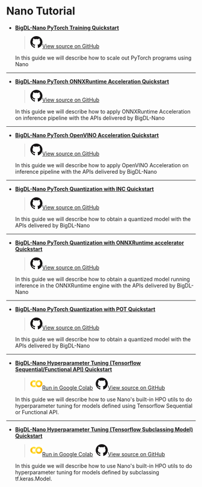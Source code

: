 # Nano Tutorial
- [**BigDL-Nano PyTorch Training Quickstart**](./pytorch_train_quickstart.html)

    > ![](../../../../image/GitHub-Mark-32px.png)[View source on GitHub][Nano_pytorch_training]

    In this guide we will describe how to scale out PyTorch programs using Nano

---------------------------

- [**BigDL-Nano PyTorch ONNXRuntime Acceleration Quickstart**](./pytorch_onnxruntime.html)

    > ![](../../../../image/GitHub-Mark-32px.png)[View source on GitHub][Nano_pytorch_onnxruntime]

    In this guide we will describe how to apply ONNXRuntime Acceleration on inference pipeline with the APIs delivered by BigDL-Nano

---------------------------

- [**BigDL-Nano PyTorch OpenVINO Acceleration Quickstart**](./pytorch_openvino.html)

    > ![](../../../../image/GitHub-Mark-32px.png)[View source on GitHub][Nano_pytorch_openvino]

    In this guide we will describe how to apply OpenVINO Acceleration on inference pipeline with the APIs delivered by BigDL-Nano

---------------------------

- [**BigDL-Nano PyTorch Quantization with INC Quickstart**](./pytorch_quantization_inc.html)

    > ![](../../../../image/GitHub-Mark-32px.png)[View source on GitHub][Nano_pytorch_Quantization_inc]

    In this guide we will describe how to obtain a quantized model with the APIs delivered by BigDL-Nano

---------------------------

- [**BigDL-Nano PyTorch Quantization with ONNXRuntime accelerator Quickstart**](./pytorch_quantization_inc_onnx.html)

    > ![](../../../../image/GitHub-Mark-32px.png)[View source on GitHub][Nano_pytorch_quantization_inc_onnx]

    In this guide we will describe how to obtain a quantized model running inference in the ONNXRuntime engine with the APIs delivered by BigDL-Nano

---------------------------

- [**BigDL-Nano PyTorch Quantization with POT Quickstart**](./pytorch_quantization_openvino.html)

    > ![](../../../../image/GitHub-Mark-32px.png)[View source on GitHub][Nano_pytorch_quantization_openvino]

    In this guide we will describe how to obtain a quantized model with the APIs delivered by BigDL-Nano


---------------------------


- [**BigDL-Nano Hyperparameter Tuning (Tensorflow Sequential/Functional API) Quickstart**](./pytorch_quantization_openvino.html)


    > ![](../../../../image/colab_logo_32px.png)[Run in Google Colab][Nano_hpo_tf_seq_func_colab] &nbsp;![](../../../../image/GitHub-Mark-32px.png)[View source on GitHub][Nano_hpo_tf_seq_func]


    In this guide we will describe how to use Nano's built-in HPO utils to do hyperparameter tuning for models defined using Tensorflow Sequential or Functional API.


---------------------------

- [**BigDL-Nano Hyperparameter Tuning (Tensorflow Subclassing Model) Quickstart**](./pytorch_quantization_openvino.html)

    > ![](../../../../image/colab_logo_32px.png)[Run in Google Colab][Nano_hpo_tf_subclassing_colab] &nbsp;![](../../../../image/GitHub-Mark-32px.png)[View source on GitHub][Nano_hpo_tf_subclassing]

    In this guide we will describe how to use Nano's built-in HPO utils to do hyperparameter tuning for models defined by subclassing tf.keras.Model.


[Nano_pytorch_training]: <https://github.com/intel-analytics/BigDL/blob/main/python/nano/notebooks/pytorch/tutorial/pytorch_train.ipynb>
[Nano_pytorch_onnxruntime]: <https://github.com/intel-analytics/BigDL/blob/main/python/nano/notebooks/pytorch/tutorial/pytorch_inference_onnx.ipynb>
[Nano_pytorch_openvino]: <https://github.com/intel-analytics/BigDL/blob/main/python/nano/notebooks/pytorch/tutorial/pytorch_inference_openvino.ipynb>
[Nano_pytorch_Quantization_inc]: <https://github.com/intel-analytics/BigDL/blob/main/python/nano/notebooks/pytorch/tutorial/pytorch_quantization_inc.ipynb>
[Nano_pytorch_quantization_inc_onnx]: <https://github.com/intel-analytics/BigDL/blob/main/python/nano/notebooks/pytorch/tutorial/pytorch_quantization_inc.ipynb>
[Nano_pytorch_quantization_openvino]: <https://github.com/intel-analytics/BigDL/blob/main/python/nano/notebooks/pytorch/tutorial/pytorch_quantization_openvino.ipynb>
[Nano_hpo_tf_seq_func]: <https://github.com/intel-analytics/BigDL/blob/main/python/nano/notebooks/hpo/seq_and_func.ipynb>
[Nano_hpo_tf_seq_func_colab]: <https://colab.research.google.com/github/intel-analytics/BigDL/blob/main/python/nano/notebooks/hpo/seq_and_func.ipynb>
[Nano_hpo_tf_subclassing]: <https://github.com/intel-analytics/BigDL/blob/main/python/nano/notebooks/hpo/custom.ipynb>
[Nano_hpo_tf_subclassing_colab]: <https://colab.research.google.com/github/intel-analytics/BigDL/blob/main/python/nano/notebooks/hpo/custom.ipynb>